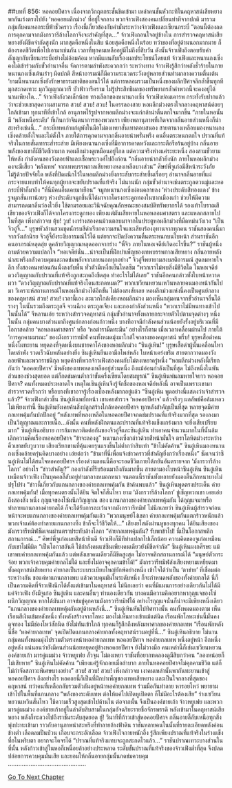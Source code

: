 ##บทที่ 856: หอคอยปีศาจ
เนื่องจากวิกฤตกระชั้นชิดเข้ามา เหล่าคนชั้นหัวกะทิในคฤหาสน์เสียหยางพากันเร่งตรงไปยัง ‘หอคอยผลึกม่วง’ ที่อยู่ใจกลาง
พวกจ้าวเฟิงสองคนเปลี่ยนท่าทีจากปกติ มารวมกลุ่มกับคนหอกระบี่ฟ้าชั่วคราว
เรื่องนี้เกี่ยวข้องกับคำมั่นระหว่างจ้าวเฟิงและเซียนกระบี่
“ตอนนี้ต้องลดการคุกคามจากมังกรวารีล้างโลกาจึงจะสำคัญที่สุด...”
จ้าวเฟิงถอนใจอยู่ข้างใน
การสำรวจคฤหาสน์เสียหยางยังมีขีดจำกัดสูงนัก มากสุดคือหนึ่งในสิบ น้อยสุดคือหนึ่งในร้อย
ทว่าของที่อยู่ด้านนอกมากมาย ก็ต้องรอดชีวิตเพื่อไปเอามาเช่นกัน
เวลาที่ทุกคนเหลืออยู่มีไม่ถึงยี่สิบวัน
ดังนั้นจ้าวเฟิงถึงตอบรับคำสัญญากับเซียนกระบี่อย่างไม่อ้อมค้อม
หากมีแผนลับเรื่องผลประโยชน์โดยแท้ จ้าวเฟิงและหนานกงเซิ่งคงไม่เข้าร่วมกับขั้วอำนาจอื่น จัดการตามลำพังสะดวกกว่า
ระหว่างทาง
จ้าวเฟิงรู้สึกว่าพลังชั่วร้ายในกายหนานกงเซิ่งเต้นเร่าๆ ผิดปกติ
สีหน้าอารมณ์ก็มีความระแวดระวังอยู่หลายส่วนท่ามกลางความตื่นเต้น
‘ยามนี้หนานกเซิ่งยังรักษาธรรมชาติของตนไว้ได้ แต่การหลอมรวมเป็นหนึ่งของผลึกปีศาจลึกล้ำขึ้นทุกที มุกสะกดเทวะ มุกวิญญาณวารี บัวฟ้าวารีคราม ไม่รู้ประสิทธิผลของทรัพยากรล้ำค่าพวกนี้จะคงอยู่ได้นานเพียงใด...”
จ้าวเฟิงกังวลเล็กน้อย
ทางเลือกของหนานกงเซิ่ง จ้าวเฟิงย่อมเคารพ กระทั่งรับปากแล้วว่าจะช่วยเขาสุดความสามารถ
สวบ! สวบ! สวบ!
ในครรลองสาย หอผลึกม่วงตรงใจกลางคฤหาสน์ค่อยๆ ใกล้เข้ามา
ทุกนาทีที่เข้าใกล้ อานุภาพไร้รูปจากหอผลึกม่วงจะแก่กล้าน่าตื่นตกใจมากขึ้น
“ภายในหอนั้นมี ‘พลังเหนือระดับ’ ที่เกินกว่าจินตนาการของพวกเรา เพียงพลานุภาพที่เกิดจากกลิ่นอายส่วนหนึ่งก็น่าสะพรึงเช่นนี้...”
กระบี่เทพเก่าแก่ผุพังในมือโม่ตงเหยาสั่นเทาตอบสนอง
สายตานางเหลือบมองหนานกงเซิ่งคล้ายตั้งใจและไม่ตั้งใจ
ภายใต้การคุกคามจากกลิ่นอายน่าพรั่นพรึง คนอื่นตระหนกตกใจ ปราณที่แท้จริงในกายสั่นเทาระส่ำระส่าย
มีเพียงหนานกงเซิ่งที่มีอาการคาดหวังและกระตือรือร้นอยู่บ้าง กลิ่นอายพลังของเขาก็มีชีวิตชีวามาก
หอผลึกม่วงดูเหมือนอยู่ไกล แต่ความจริงห่างแค่ระยะหนึ่ง
สองสามชั่วยามให้หลัง
กำลังคนของวังลอยฟ้าและเชื้อพระวงศ์ไปถึงก่อน
“กลิ่นอายน่ากลัวยิ่งนัก ภายในหอผลึกม่วงคงจะมีเสี้ยว ‘พลังเทพ’ จากเทพบรรพกาลเสียหยางหลงเหลือบางส่วน”
ศิษย์พี่จูเก๋อมีสีหน้าระวังภัย
ไม่รู้ด้วยปัจจัยใด พลังที่ปิดผนึกไว้ในหอผลึกม่วงยิ่งกระสับกระส่ายขึ้นเรื่อยๆ อำนาจกลิ่นอายที่แผ่กระจายแทบทำให้คนทุกผู้ยากจะขยับปราณที่แท้จริง
ไม่นานนัก
กลุ่มขั้วอำนาจเช่นตระกูลตวนมู่และหอกระบี่ฟ้าก็มาถึง
“ที่นี่มีคนอื่นเคยมาเยือน”
จมูกหนานกงเซิ่งผ่อนคลายลง ‘ห่วงประดับสีทองแดง’ ข้างรูจมูกสั่นเทาน้อยๆ
ห่วงประดับจมูกชิ้นนี้ได้มาจากโครงกระดูกทองในซากเมืองเก่า ช่วยให้มีความสามารถดมกลิ่นว่องไวยิ่ง ใช้ตามรอยและวินิจฉัยคุณลักษณะของสมบัติทรัพยากรได้
รองเท้าโบราณสีเขียวของจ้าวเฟิงก็ได้จากโครงกระดูกทอง เพียงแต่มันเสียหายในหอหลอมศาสตรา และแหลกสลายไปในที่สุด
เพิ่งกล่าวจบ
ตุ้บ! วูบ!
เงาร่างสองคนม้วนตลบมาจากในประตูหอผลึกม่วงที่มืดหม่นวังเวง
“เป็นจิวอู๋จี้...”
บุรุษหัวล้านสวมชุดนักรบสีดำเรียกความสนใจและเสียงร้องอุทานจากทุกคน
ราชันสองคนนี้มาจากวังเก้านิรย
จิวอู๋จี้ยังระงับอารมณ์ไว้ได้ แต่ยากจะปิดบังความตื่นตระหนกบนใบหน้า ส่วนราชันอีกคนอาภรณ์หลุดลุ่ย ดูคล้ายวิญญาณหลุดออกจากร่าง
“พี่จิว ภายในหอเจดีย์เกิดอะไรขึ้น?”
ราชันผู้หนึ่งถามด้วยความแปลกใจ
“หอเจดีย์นั่น...น่าจะเป็นที่ฝึกบำเพ็ญของเทพบรรพกาลเสียหยาง กลิ่นอายพลังน่าสะพรึงกลัวควบคุมและกดข่มพลังจากภายนอกทุกอย่าง”
จิวอู๋จี้พยายามสงบสติอารมณ์ สูดลมหายใจลึก
ทั้งสองคนหย่อนก้นนั่งลงกับพื้น ทั่วตัวมีเหงื่อเย็นไหลซึม
“พวกเราไม่พบสิ่งมีชีวิตใด ในหอเจดีย์ ดวงวิญญาณกับปราณที่แท้จริงถูกสะกดถึงขีดสุด ทำอะไรไม่ได้เลย”
ราชันอีกคนกล่าวทั้งใบหน้าหวาดผวา
“ดวงวิญญาณกับปราณที่แท้จริงโดนสะกดหมด?”
พวกเซวียนหยวนเหวินหลายคนมองหน้ากันไปมา วิเคราะห์สถานการณ์ในหอผลึกม่วงได้อีกขั้น
ไม่ต้องสงสัยเลย หอผลึกม่วงแห่งนี้คงเป็นศูนย์กลางของคฤหาสน์
สวบ! สวบ!
เวลานี้เอง ละแวกใกล้เคียงหอผลึกม่วง มองเห็นกลุ่มคนจากขั้วอำนาจอื่นได้รางๆ
ในนั้นรวมถึงตระกูลจี จวนฉีกง ตระกูลเจียง และกองกำลังส่วนหนึ่ง
“พวกเราไม่มีหนทางเข้าไปในนั้นได้”
จีหลานเอ่ย
ระหว่างสำรวจคฤหาสน์ กลุ่มขั้วอำนาจทั้งหลายกระจายตัวไปตามจุดต่างๆ
หนึ่งในนั้น กลุ่มคนบางส่วนมาถึงศูนย์กลางก่อนก้าวหนึ่ง
บางทีอาจมีกำลังคนส่วนน้อยยังรั้งอยู่บริเวณที่มีโอกาสคล้าย ‘หอหลอมศาสตรา’ หรือ ‘หอตำรามืดทะมึน’
อย่างไรก็ตาม เมื่อเวลาเคลื่อนผ่านไป ภายใต้ ‘การคุกคามมรณะ’ ของมังกรวารทมิฬ คนทั้งหมดมุ่งมาใกล้ใจกลางของคฤหาสน์
พรึ่บ!
บุรุษเสื้อดำคนหนึ่งโผทะยาน หยุดลงที่จุดหนึ่งบนชายคาโค้งของหอผลึกม่วง
“ซินอู๋เหิน!”
บุรุษเสื้อดำผู้นั้นเคลื่อนไหวโดยลำพัง รวดเร็วฉับพลันอย่างยิ่ง
ซินอู๋เหินยืนเอามือไพล่หลัง ใบหน้าเคร่งขรึม สายตากวาดมองวังลอยฟ้าและพวกราชนิกุล หยุดค้างที่พวกจ้าวเฟิงสองคนกับโม่ตงเหยาครู่หนึ่ง
“หอผลึกม่วงหลังนี้เรียกกันว่า ‘หอคอยปีศาจ’ มีพลังของเทพหลงเหลืออยู่ส่วนหนึ่ง ถึงแม้อ่อนกำลังเป็นที่สุด ไม่ถึงหนึ่งในพันส่วนของช่วงสุดยอด แต่ก็กดข่มคนต่ำกว่าขั้นครึ่งเซียนโดยสมบูรณ์”
ซินอู๋เหินพ่นลมหายใจยาว
หอคอยปีศาจ?
คนทั้งหมดประหลาดใจ เหตุใดเซินอู่เหินจึงรู้จักชื่อของหอเจดีย์หลังนี้
อาจเป็นเพราะเขามาสำรวจรวดเร็วกว่า หรือบางทีเขาอาจรู้เรื่องเบื้องหลังมากอยู่แล้ว
“ซินอู๋เหิน พูดอย่างนี้แสดงว่าเจ้าสำรวจแล้ว?”
จ้าวเฟิงกล่าวขึ้น
ซินอู๋เหินพยักหน้า เขาเคยสำรวจ ‘หอคอยปีศาจ’ แล้วจริงๆ ผลลัพธ์คือล้มเหลว
ไม่เพียงเท่านี้
ซินอู๋เหินยังเคยค้นสิ่งปลูกสร้างใกล้หอคอยปีศาจ ทุกหลังสำคัญเป็นที่สุด หลายจุดมีค่ายกลเทพคุ้มกันปกปักอยู่
“พลังเทพที่หลงเหลือในหอคอยปีศาจกดข่มปราณที่แท้จริงมากที่สุด รองลงมาเป็นวิญญาณและกายเนื้อ...ดังนั้น คนที่พลังฝึกตนและปราณที่แท้จริงแข็งแกร่งมาก จะยิ่งเสียเปรียบมาก”
ซินอู๋เหินอธิบาย
การล้มเหลวติดต่อกันของจิวอู๋จี้และซินอู๋เหิน ทำเอาคนจำนวนมากในที่นั้นล้มเลิกความคิดเรื่องหอคอยปีศาจ
“ข้าจะลองดู”
หนานกงเซิ่งกล่าวด้วยสีหน้ามั่นใจ
ตราโลหิตม่วงระหว่างคิ้วเขาขยับวูบวาบ เสียงเรียกขานที่คุ้นเคยรุนแรงขึ้นไม่ต่ำกว่าสิบเท่า
“ข้าไม่คัดค้าน”
ซินอู๋เหินมองหนานกงเซิ่งคล้ายครุ่นคิดบางอย่าง เอ่ยต่อว่า “ข้ามาที่นี่เพื่อแจ้งข่าวคราวที่สำคัญยิ่งกว่าเรื่องหนึ่ง”
ชัดเจนว่าซินอู๋เหินไม่ได้สนใจหอคอยปีศาจ
เรื่องด่วนตอนนี้คือจะรอดชีวิตภายใต้ภยันอันตรายจาก ‘มังกรวารีล้างโลกา’ อย่างไร
“ข่าวสำคัญ?”
กองกำลังที่รีบร้อนมาถึงกันมากขึ้น สายตามองใบหน้าซินอู๋เหิน
ซินอู๋เหินเหมือนจ้าวเฟิง เป็นบุคคลลี้ลับอยู่ท่ามกลางหมอกหนา จนตอนนี้ราชันทั้งหลายยังมองตื้นลึกหนาบางไม่ปรุโปร่ง
“ข่าวนี้เกี่ยวกับแกนกลางของค่ายกลเทพคุ้มกัน ข้าค้นพบแล้ว”
ซินอู๋เหินพูดตรงประเด็น
ค่ายกลเทพคุ้มกัน!
เมื่อทุกคนตรงนั้นได้ยิน จิตใจก็สั่นไหว
ยาม ‘มังกรวารีล้างโลกา’ ขู่เข็ญพวกเขา เคยเอ่ยถึงสองสิ่ง
หนึ่ง กุญแจของโซ่ผนึกวิญญาณ
สอง แกนกลางของค่ายกลเทพคุ้มกัน
ได้กุญแจมาหรือทำลายแกนกลางค่ายกลได้ ก็จะได้รับการละเว้นจากมังกรวารีทมิฬ
ไม่นึกเลยว่า ซินอู๋เหินผู้สำรวจก่อนหน้าจะพบแกนกลางของค่ายกลเทพคุ้มกันแล้ว
“พวกมนุษย์โง่เขลา ค่ายกลเทพคุ้มกันแตกร้าวหนักแล้ว พวกเจ้าแค่ต้องทำลายแกนกลางทิ้ง ข้าก็จะไว้ชีวิตให้...”
เสียงยโสดังผ่านหูของทุกคน
ได้ยินเสียงของมังกรวารีทมิฬชัดเจนผ่านตราประทับล้างโลกา
“ค่ายกลเทพคุ้มกัน? รับพาข้าไป! นี่เป็นโอกาสพลิกสถานการณ์...”
ศิษย์พี่จูเก๋อเผยสีหน้ายินดี
จ้าวเฟิงก็มีทีท่าแปลกไปเล็กน้อย ความคิดของจูเก๋อเหมือนกับเขาไม่มีผิด
“เป็นโอกาสอันดี ใช้กำลังคนแซ่ซินเพียงคนเดียวยังมีขีดจำกัด”
ซินอู๋เหินผงกศีรษะ
แม้เขาพบค่ายกลเทพคุ้มกันแล้ว แต่พลังเขาคนเดียวก็มีขีดสูงสุด ไม่อาจพลิกสถานการณ์ได้
“มนุษย์ตัวกระจ้อย พวกเจ้าควบคุมค่ายกลไม่ได้ และยิ่งไม่อาจคุกคามข้าได้!”
มังกรวารีทมิฬส่งเสียงหยามเหยียดมา
ทั้งคฤหาสน์เสียหยาง ค่ายกลเป็นระบบระเบียบใหญ่ยักษ์อย่างหนึ่ง เข้าใจได้ว่าเป็น ‘ตาข่าย’ ที่เชื่อมต่อระหว่างกัน
ขอแค่หาแกนกลางพบ แล้วควบคุมมันในระดับหนึ่ง ก็จะกำหนดพลังของทั้งค่ายกลได้
นี่ก็เป็นความคิดที่จ้าวเฟิงนึกได้ตั้งแต่เข้ามาในคฤหาสน์
ไม่นึกเลยว่า คนที่มีแผนการอย่างเดียวกันไม่ได้มีแค่จ้าวเฟิง ยังมีจูเก๋อ ซินอู่เหิน และคนอื่นๆ
ทำนองเดียวกัน
บางคนมีความคิดอยากหากุญแจของโซ่ผนึกวิญญาณ
หากได้มันมา อาจข่มขู่คุกคามมังกรวารีทมิฬได้
อย่างไรกุญแจนั่นก็น่าจะมีเพียงหนึ่งเดียว
“แกนกลางของค่ายกลเทพคุ้มกันอยู่ด้านหลังนี่...”
ซินอู่เหินหันไปทิศทางนั้น
คนทั้งหมดมองตาม เห็นเรือนสีเงินเข้มหลังหนึ่ง ทั้งหลังสร้างจากโลหะ มองไม่เห็นทางเข้าแม้แต่นิด
เรือนพักโลหะเช่นนี้มั่นคงดุจทอง ไม่มีช่องโหว่สักนิด
ยังไม่ทันเข้าใกล้ ทุกคนก็รู้สึกถึงพลังมหาศาลของค่ายกลเทพ
“เรือนพักหลังนี่ชื่อ ‘หอค่ายกลเทพ' จุดเปิดปิดแกนกลางค่ายกลทั้งคฤหาสน์รวมอยู่ที่นี่...”
ซินอู๋เหินอธิบาย
ไม่นาน กลุ่มคนทั้งหมดมุ่งไปรวมตัวตรงหน้าหอค่ายกลเทพ
หอคอยปีศาจ หอค่ายกลเทพ หนึ่งอยู่หน้า อีกหนึ่งอยู่หลัง
แน่นอนว่ายังมีคนส่วนน้อยหยุดอยู่ข้างหอคอยปีศาจ ยังไม่วางมือ
คนเหล่านี้ก็เช่นเซวียนหยวน องค์ชายเก้า มารคู่ผมม่วง จ้าวหยูเฟย ลั่วจุน โม่ตงเหยา
ราชันที่อยากทดลองดูมีสิบกว่าคน
“ลองหน่อยก็ไม่เสียหาย” ซินอู๋เหินไม่คัดค้าน “เพียงแค่รู้จักถอยเมื่อลำบาก ภายในหอคอยปีศาจไม่คุกคามชีวิต แต่ก็ไม่กำจัดสภาวะพิเศษบางอย่าง”
สวบ! สวบ! สวบ!
เพิ่งกล่าวจบ เงาคนเหล่านั้นพากันทะยานเข้าสู่หอคอยปีศาจ
ถึงอย่างไร หอคอยนี้ก็เป็นที่ฝึกบำเพ็ญของเทพเสียหยาง และเป็นใจกลางที่สุดของคฤหาสน์
ทว่าคนที่เหลือกลับรวมตัวกันอยู่หน้าหอค่ายกลเทพ ร่วมมือกันทำลาย หารอยโหว่ พยายามเข้าไปในพื้นที่แกนกลาง
“พลังของระดับเทพ ต่อให้แค่ไปเปิดหูเปิดตา ก็ไม่มีอะไรต้องเสีย”
ร่างเซวียนหยวนเหวินสั่นไหว ใช้ความเร็วสูงสุดเข้าไปด้านใน
ต่อจากนั้น จึงเป็นองค์ชายเก้า จ้าวหยูเฟย และพวกมารคู่ผมม่วง
องค์ชายเก้าอยู่ในลำดับสิบสามในกลุ่มอัจฉริยะรายชื่อจักรพรรดิ หลังเข้ามาในคฤหาสน์เสียหยาง พลังก็ทะลวงไปถึงราชันระดับสุดยอด
ฮู่!
วินาทีที่ก้าวเข้าสู่หอคอยปีศาจ กลิ่นอายลี้ลับเหนือทุกสิ่งพุ่งปะทะเข้ามา ราวกับอานุภาพน่าสะพรึงที่ทำลายล้างฟ้าดิน
ราชันหลายคนในนั้นที่รายละเอียดพลังค่อนข้างต่ำ เลือดลมปั่นป่วน เกือบจะกระอักเลือด
จ้าวเฟิงใจกายหนักอึ้ง รู้สึกเพียงปราณที่แท้จริงในร่างแข็งทื่อในพริบตา อยากจะโคจรได้
“ปราณที่แท้จริงแทบจะถูกสะกดไวแล้ว...”
ราชันปราณเทวะบางส่วนในที่นั้น หลังก้าวเข้าสู่ในหอก็เหนื่อยล้าอย่างประหลาด
ระดับขั้นปราณที่แท้จริงของจ้าวเฟิงต่ำที่สุด จึงปลดปล่อยการควบคุมมันเสีย และยอมให้กลิ่นอายกลุ่มนั้นกดข่มควบคุม
.............................................


[Go To Next Chapter]( ./94.md)